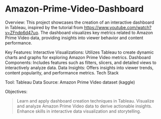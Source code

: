 # Amazon-Prime-Video-Dashboard

Overview:
This project showcases the creation of an interactive dashboard in Tableau, inspired by the tutorial from https://www.youtube.com/watch?v=ZFndp6d47uo. The dashboard visualizes key metrics related to Amazon Prime Video data, providing insights into viewer behavior and content performance.

Key Features:
Interactive Visualizations: Utilizes Tableau to create dynamic charts and graphs for exploring Amazon Prime Video metrics.
Dashboard Components: Includes features such as filters, slicers, and detailed views to interactively analyze data.
Data Insights: Offers insights into viewer trends, content popularity, and performance metrics.
Tech Stack

Tool: Tableau
Data Source: Amazon Prime Video dataset (kaggle)

Objectives:
> Learn and apply dashboard creation techniques in Tableau.
> Visualize and analyze Amazon Prime Video data to derive actionable insights.
> Enhance skills in interactive data visualization and storytelling.
